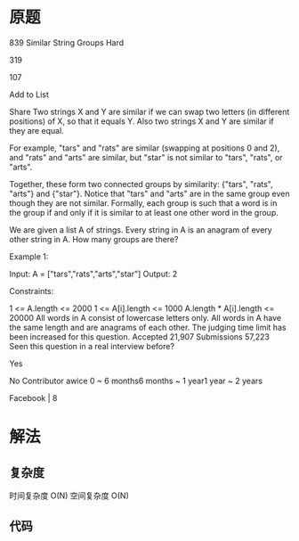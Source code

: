 # 原题

839 Similar String Groups
Hard

319

107

Add to List

Share
Two strings X and Y are similar if we can swap two letters (in different positions) of X, so that it equals Y. Also two strings X and Y are similar if they are equal.

For example, "tars" and "rats" are similar (swapping at positions 0 and 2), and "rats" and "arts" are similar, but "star" is not similar to "tars", "rats", or "arts".

Together, these form two connected groups by similarity: {"tars", "rats", "arts"} and {"star"}.  Notice that "tars" and "arts" are in the same group even though they are not similar.  Formally, each group is such that a word is in the group if and only if it is similar to at least one other word in the group.

We are given a list A of strings.  Every string in A is an anagram of every other string in A.  How many groups are there?

 

Example 1:

Input: A = ["tars","rats","arts","star"]
Output: 2
 

Constraints:

1 <= A.length <= 2000
1 <= A[i].length <= 1000
A.length * A[i].length <= 20000
All words in A consist of lowercase letters only.
All words in A have the same length and are anagrams of each other.
The judging time limit has been increased for this question.
Accepted
21,907
Submissions
57,223
Seen this question in a real interview before?

Yes

No
Contributor
awice
0 ~ 6 months6 months ~ 1 year1 year ~ 2 years

Facebook
|
8


# 解法

## 复杂度
时间复杂度 O(N)
空间复杂度 O(N)


## 代码
```Java

```
